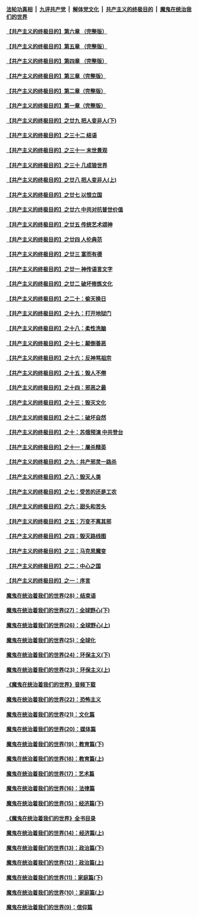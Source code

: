 ####  [法轮功真相](../../../../basic/blob/master/README.md?t=09172113) &nbsp;|&nbsp; [九评共产党](../../../../9ping.md/blob/master/README.md?t=09172113) &nbsp;|&nbsp; [解体党文化](../../../../jtdwh.md/blob/master/README.md?t=09172113)  &nbsp;|&nbsp; [共产主义的终极目的](../../../../gczydzjmd.md/blob/master/README.md?t=09172113) &nbsp;|&nbsp; [魔鬼在统治我们的世界](../../../../mgztzwmdsj.md/blob/master/README.md?t=09172113) 

#### [【共产主义的终极目的】第六章 （完整版）](../pages/nsc422/n11428913.md?t=09172113) 

#### [【共产主义的终极目的】第五章 （完整版）](../pages/nsc422/n11428912.md?t=09172113) 

#### [【共产主义的终极目的】第四章 （完整版）](../pages/nsc422/n11428907.md?t=09172113) 

#### [【共产主义的终极目的】第三章（完整版）](../pages/nsc422/n11428848.md?t=09172113) 

#### [【共产主义的终极目的】第二章（完整版）](../pages/nsc422/n11428831.md?t=09172113) 

#### [【共产主义的终极目的】第一章（完整版）](../pages/nsc422/n11417651.md?t=09172113) 

#### [【共产主义的终极目的】之廿九 把人变非人(下)](../pages/nsc422/n11344140.md?t=09172113) 

#### [【共产主义的终极目的】之三十二 结语](../pages/nsc422/n11360535.md?t=09172113) 

#### [【共产主义的终极目的】之三十一 末世景观](../pages/nsc422/n11351129.md?t=09172113) 

#### [【共产主义的终极目的】之三十 几成狼世界](../pages/nsc422/n11348280.md?t=09172113) 

#### [【共产主义的终极目的】之廿八 把人变非人(上)](../pages/nsc422/n11340492.md?t=09172113) 

#### [【共产主义的终极目的】之廿七 以恨立国](../pages/nsc422/n11336944.md?t=09172113) 

#### [【共产主义的终极目的】之廿六 中共对抗普世价值](../pages/nsc422/n11324785.md?t=09172113) 

#### [【共产主义的终极目的】之廿五 传统艺术颂神](../pages/nsc422/n11296396.md?t=09172113) 

#### [【共产主义的终极目的】之廿四 人伦典范](../pages/nsc422/n11296397.md?t=09172113) 

#### [【共产主义的终极目的】之廿三 富而有德](../pages/nsc422/n11283598.md?t=09172113) 

#### [【共产主义的终极目的】之廿一 神传语言文字](../pages/nsc422/n11263265.md?t=09172113) 

#### [【共产主义的终极目的】之廿二 破坏修炼文化](../pages/nsc422/n11245728.md?t=09172113) 

#### [【共产主义的终极目的】之二十：偷天换日](../pages/nsc422/n11238846.md?t=09172113) 

#### [【共产主义的终极目的】之十九：打开地狱门](../pages/nsc422/n11206376.md?t=09172113) 

#### [【共产主义的终极目的】之十八：柔性洗脑](../pages/nsc422/n11199994.md?t=09172113) 

#### [【共产主义的终极目的】之十七：颠倒善恶](../pages/nsc422/n11179782.md?t=09172113) 

#### [【共产主义的终极目的】之十六：反神骂祖宗](../pages/nsc422/n11166798.md?t=09172113) 

#### [【共产主义的终极目的】之十五：毁人不倦](../pages/nsc422/n11166792.md?t=09172113) 

#### [【共产主义的终极目的】之十四：邪恶之最](../pages/nsc422/n11150249.md?t=09172113) 

#### [【共产主义的终极目的】之十三：毁灭文化](../pages/nsc422/n11135227.md?t=09172113) 

#### [【共产主义的终极目的】之十二：破坏自然](../pages/nsc422/n11135214.md?t=09172113) 

#### [【共产主义的终极目的】之十：苏俄预演 中共登台](../pages/nsc422/n11118424.md?t=09172113) 

#### [【共产主义的终极目的】之十一：屠杀精英](../pages/nsc422/n11118442.md?t=09172113) 

#### [【共产主义的终极目的】之九：共产邪灵一路杀](../pages/nsc422/n11114139.md?t=09172113) 

#### [【共产主义的终极目的】之八：毁灭人类](../pages/nsc422/n11108503.md?t=09172113) 

#### [【共产主义的终极目的】之七：受苦的还是工农](../pages/nsc422/n11101809.md?t=09172113) 

#### [【共产主义的终极目的】之六：甜头和苦头](../pages/nsc422/n11096971.md?t=09172113) 

#### [【共产主义的终极目的】之五：万变不离其邪](../pages/nsc422/n11091285.md?t=09172113) 

#### [【共产主义的终极目的】之四：毁灭路线图](../pages/nsc422/n11086284.md?t=09172113) 

#### [【共产主义的终极目的】之三：马克思魔变](../pages/nsc422/n11061941.md?t=09172113) 

#### [【共产主义的终极目的】之二：中心之国](../pages/nsc422/n11047728.md?t=09172113) 

#### [【共产主义的终极目的】之一：序言](../pages/nsc422/n11086077.md?t=09172113) 

#### [魔鬼在统治着我们的世界(28)：结束语](../pages/nsc422/n10936246.md?t=09172113) 

#### [魔鬼在统治着我们的世界(27)：全球野心(下)](../pages/nsc422/n10928319.md?t=09172113) 

#### [魔鬼在统治着我们的世界(26)：全球野心(上)](../pages/nsc422/n10900318.md?t=09172113) 

#### [魔鬼在统治着我们的世界(25)：全球化](../pages/nsc422/n10788205.md?t=09172113) 

#### [魔鬼在统治着我们的世界(24)：环保主义(下)](../pages/nsc422/n10695307.md?t=09172113) 

#### [魔鬼在统治着我们的世界(23)：环保主义(上)](../pages/nsc422/n10688613.md?t=09172113) 

#### [《魔鬼在统治着我们的世界》音频下载](../pages/nsc422/n10635553.md?t=09172113) 

#### [魔鬼在统治着我们的世界(22)：恐怖主义](../pages/nsc422/n10614727.md?t=09172113) 

#### [魔鬼在统治着我们的世界(21)：文化篇](../pages/nsc422/n10597706.md?t=09172113) 

#### [魔鬼在统治着我们的世界(20)：媒体篇](../pages/nsc422/n10586579.md?t=09172113) 

#### [魔鬼在统治着我们的世界(19)：教育篇(下)](../pages/nsc422/n10564808.md?t=09172113) 

#### [魔鬼在统治着我们的世界(18)：教育篇(上)](../pages/nsc422/n10526970.md?t=09172113) 

#### [魔鬼在统治着我们的世界(17)：艺术篇](../pages/nsc422/n10499093.md?t=09172113) 

#### [魔鬼在统治着我们的世界(16)：法律篇](../pages/nsc422/n10485969.md?t=09172113) 

#### [魔鬼在统治着我们的世界(15)：经济篇(下)](../pages/nsc422/n10469975.md?t=09172113) 

#### [《魔鬼在统治着我们的世界》全书目录](../pages/nsc422/n10464261.md?t=09172113) 

#### [魔鬼在统治着我们的世界(14)：经济篇(上)](../pages/nsc422/n10457370.md?t=09172113) 

#### [魔鬼在统治着我们的世界(13)：政治篇(下)](../pages/nsc422/n10448270.md?t=09172113) 

#### [魔鬼在统治着我们的世界(12)：政治篇(上)](../pages/nsc422/n10444576.md?t=09172113) 

#### [魔鬼在统治着我们的世界(11)：家庭篇(下)](../pages/nsc422/n10440961.md?t=09172113) 

#### [魔鬼在统治着我们的世界(10)：家庭篇(上)](../pages/nsc422/n10435448.md?t=09172113) 

#### [魔鬼在统治着我们的世界(9)：信仰篇](../pages/nsc422/n10432159.md?t=09172113) 

